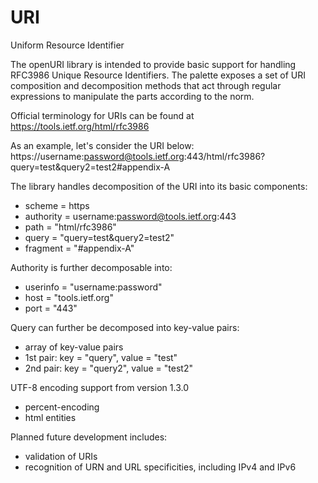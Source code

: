 # URI
Uniform Resource Identifier


The openURI library is intended to provide basic support for handling RFC3986 Unique Resource Identifiers.
The palette exposes a set of URI composition and decomposition methods that act through regular expressions to manipulate the parts according to the norm.

Official terminology for URIs can be found at https://tools.ietf.org/html/rfc3986

As an example, let's consider the URI below:
https://username:password@tools.ietf.org:443/html/rfc3986?query=test&query2=test2#appendix-A

The library handles decomposition of the URI into its basic components:
* scheme  = https
* authority = username:password@tools.ietf.org:443
* path = "html/rfc3986"
* query = "query=test&query2=test2"
* fragment  = "#appendix-A"

Authority is further decomposable into:
* userinfo = "username:password"
* host = "tools.ietf.org"
* port = "443"

Query can further be decomposed into key-value pairs:
* array of key-value pairs
* 1st pair: key = "query", value = "test"
* 2nd pair: key = "query2", value = "test2"

UTF-8 encoding support from version 1.3.0
* percent-encoding
* html entities

Planned future development includes:

* validation of URIs
* recognition of URN and URL specificities, including IPv4 and IPv6

